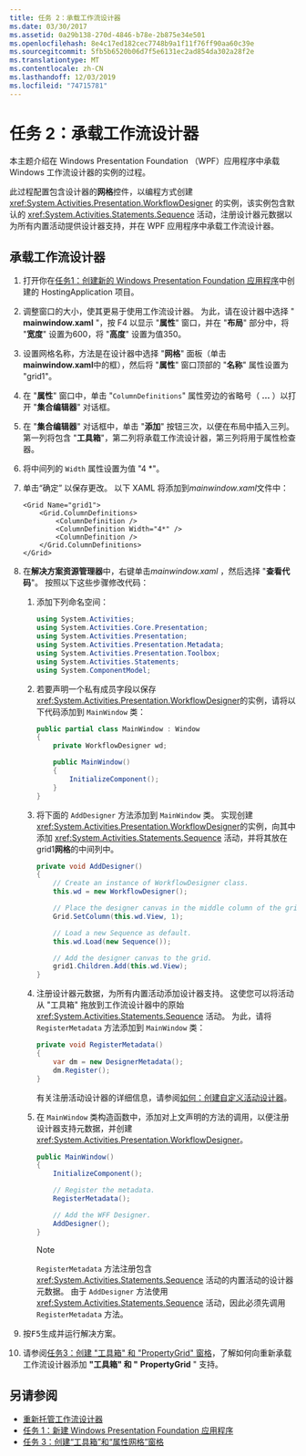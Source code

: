 ```yaml
---
title: 任务 2：承载工作流设计器
ms.date: 03/30/2017
ms.assetid: 0a29b138-270d-4846-b78e-2b875e34e501
ms.openlocfilehash: 8e4c17ed182cec7748b9a1f11f76ff90aa60c39e
ms.sourcegitcommit: 5fb5b6520b06d7f5e6131ec2ad854da302a28f2e
ms.translationtype: MT
ms.contentlocale: zh-CN
ms.lasthandoff: 12/03/2019
ms.locfileid: "74715781"
---
```

# <a name="task-2-host-the-workflow-designer"></a>任务 2：承载工作流设计器

本主题介绍在 Windows Presentation Foundation （WPF）应用程序中承载 Windows 工作流设计器的实例的过程。

此过程配置包含设计器的**网格**控件，以编程方式创建 <xref:System.Activities.Presentation.WorkflowDesigner> 的实例，该实例包含默认的 <xref:System.Activities.Statements.Sequence> 活动，注册设计器元数据以为所有内置活动提供设计器支持，并在 WPF 应用程序中承载工作流设计器。

## <a name="to-host-the-workflow-designer"></a>承载工作流设计器

1. 打开你在[任务1：创建新的 Windows Presentation Foundation 应用程序](task-1-create-a-new-wpf-app.md)中创建的 HostingApplication 项目。

2. 调整窗口的大小，使其更易于使用工作流设计器。 为此，请在设计器中选择 " **mainwindow.xaml** "，按 F4 以显示 "**属性**" 窗口，并在 "**布局**" 部分中，将 "**宽度**" 设置为600，将 "**高度**" 设置为值350。

3. 设置网格名称，方法是在设计器中选择 "**网格**" 面板（单击**mainwindow.xaml**中的框），然后将 "**属性**" 窗口顶部的 "**名称**" 属性设置为 "grid1"。

4. 在 "**属性**" 窗口中，单击 "`ColumnDefinitions`" 属性旁边的省略号（ **...** ）以打开 "**集合编辑器**" 对话框。

5. 在 "**集合编辑器**" 对话框中，单击 "**添加**" 按钮三次，以便在布局中插入三列。 第一列将包含 "**工具箱**"，第二列将承载工作流设计器，第三列将用于属性检查器。

6. 将中间列的 `Width` 属性设置为值 "4 *"。

7. 单击“确定” 以保存更改。 以下 XAML 将添加到*mainwindow.xaml*文件中：

    ```xaml
    <Grid Name="grid1">
        <Grid.ColumnDefinitions>
            <ColumnDefinition />
            <ColumnDefinition Width="4*" />
            <ColumnDefinition />
        </Grid.ColumnDefinitions>
    </Grid>
    ```

8. 在**解决方案资源管理器**中，右键单击*mainwindow.xaml* ，然后选择 "**查看代码**"。 按照以下这些步骤修改代码：

    1. 添加下列命名空间：

        ```csharp
        using System.Activities;
        using System.Activities.Core.Presentation;
        using System.Activities.Presentation;
        using System.Activities.Presentation.Metadata;
        using System.Activities.Presentation.Toolbox;
        using System.Activities.Statements;
        using System.ComponentModel;
        ```

    2. 若要声明一个私有成员字段以保存 <xref:System.Activities.Presentation.WorkflowDesigner>的实例，请将以下代码添加到 `MainWindow` 类：

        ```csharp
        public partial class MainWindow : Window
        {
            private WorkflowDesigner wd;

            public MainWindow()
            {
                InitializeComponent();
            }
        }
        ```

    3. 将下面的 `AddDesigner` 方法添加到 `MainWindow` 类。 实现创建 <xref:System.Activities.Presentation.WorkflowDesigner>的实例，向其中添加 <xref:System.Activities.Statements.Sequence> 活动，并将其放在 grid1**网格**的中间列中。

        ```csharp
        private void AddDesigner()
        {
            // Create an instance of WorkflowDesigner class.
            this.wd = new WorkflowDesigner();

            // Place the designer canvas in the middle column of the grid.
            Grid.SetColumn(this.wd.View, 1);

            // Load a new Sequence as default.
            this.wd.Load(new Sequence());

            // Add the designer canvas to the grid.
            grid1.Children.Add(this.wd.View);
        }
        ```

    4. 注册设计器元数据，为所有内置活动添加设计器支持。 这使您可以将活动从 "工具箱" 拖放到工作流设计器中的原始 <xref:System.Activities.Statements.Sequence> 活动。 为此，请将 `RegisterMetadata` 方法添加到 `MainWindow` 类：

        ```csharp
        private void RegisterMetadata()
        {
            var dm = new DesignerMetadata();
            dm.Register();
        }
        ```

        有关注册活动设计器的详细信息，请参阅[如何：创建自定义活动设计器](how-to-create-a-custom-activity-designer.md)。

    5. 在 `MainWindow` 类构造函数中，添加对上文声明的方法的调用，以便注册设计器支持元数据，并创建 <xref:System.Activities.Presentation.WorkflowDesigner>。

        ```csharp
        public MainWindow()
        {
            InitializeComponent();

            // Register the metadata.
            RegisterMetadata();

            // Add the WFF Designer.
            AddDesigner();
        }
        ```

        > [!NOTE]
        > `RegisterMetadata` 方法注册包含 <xref:System.Activities.Statements.Sequence> 活动的内置活动的设计器元数据。 由于 `AddDesigner` 方法使用 <xref:System.Activities.Statements.Sequence> 活动，因此必须先调用 `RegisterMetadata` 方法。

9. 按<kbd>F5</kbd>生成并运行解决方案。

10. 请参阅[任务3：创建 "工具箱" 和 "PropertyGrid" 窗格](task-3-create-the-toolbox-and-propertygrid-panes.md)，了解如何向重新承载工作流设计器添加 **"工具箱" 和 "** **PropertyGrid** " 支持。

## <a name="see-also"></a>另请参阅

- [重新托管工作流设计器](rehosting-the-workflow-designer.md)
- [任务 1：新建 Windows Presentation Foundation 应用程序](task-1-create-a-new-wpf-app.md)
- [任务 3：创建“工具箱”和“属性网格”窗格](task-3-create-the-toolbox-and-propertygrid-panes.md)
